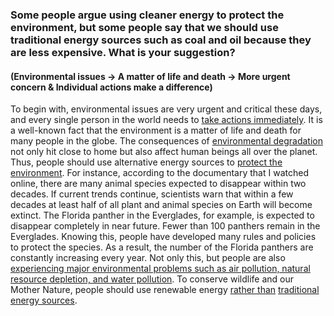 ### Some people argue using cleaner energy to protect the environment, but some people say that we should use traditional energy sources such as coal and oil because they are less expensive. What is your suggestion?

#### (Environmental issues -> A matter of life and death -> More urgent concern & Individual actions make a difference)

To begin with, environmental issues are very urgent and critical these days, and every single person in the world needs to <ins>take actions immediately</ins>. It is a well-known fact that the environment is a matter of life and death for many people in the globe. The consequences of <ins>environmental degradation</ins> not only hit close to home but also affect human beings all over the planet. Thus, people should use alternative energy sources to <ins>protect the environment</ins>. For instance, according to the documentary that I watched online, there are many animal species expected to disappear within two decades. If current trends continue, scientists warn that within a few decades at least half of all plant and animal species on Earth will become extinct. The Florida panther in the Everglades, for example, is expected to disappear completely in near future. Fewer than 100 panthers remain in the Everglades. Knowing this, people have developed many rules and policies to protect the species. As a result, the number of the Florida panthers are constantly increasing every year. Not only this, but people are also <ins>experiencing major environmental problems such as air pollution, natural resource depletion, and water pollution</ins>. To conserve wildlife and our Mother Nature, people should use renewable energy <ins>rather than</ins> <ins>traditional energy sources</ins>.
